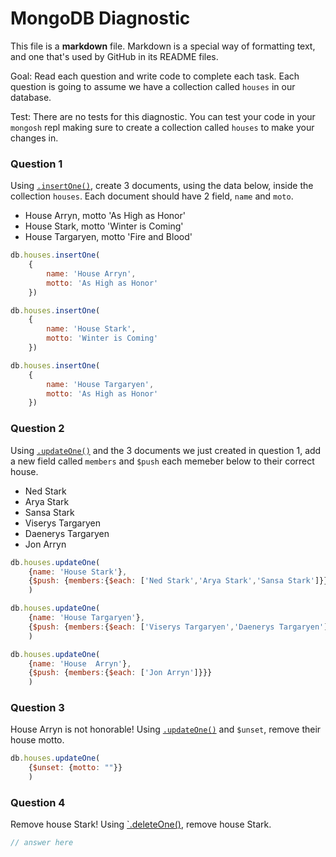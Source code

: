 # MongoDB Diagnostic

This file is a **markdown** file. Markdown is a special way of formatting text, and one that's used by GitHub in its README files.

Goal: Read each question and write code to complete each task. Each question is going to assume we have a collection called `houses` in our database. 

Test: There are no tests for this diagnostic. You can test your code in your `mongosh` repl making sure to create a collection called `houses` to make your changes in.

### Question 1

Using [`.insertOne()`](https://www.mongodb.com/docs/manual/reference/method/db.collection.insertOne/), create 3 documents, using the data below, inside the collection `houses`. Each document should have 2 field, `name` and `moto`.

- House Arryn, motto 'As High as Honor'
- House Stark, motto 'Winter is Coming'
- House Targaryen, motto 'Fire and Blood'

```js
db.houses.insertOne(
    {
        name: 'House Arryn',
        motto: 'As High as Honor'
    })

db.houses.insertOne(
    {
        name: 'House Stark', 
        motto: 'Winter is Coming'
    })

db.houses.insertOne(
    {
        name: 'House Targaryen',
        motto: 'As High as Honor'
    })
```

### Question 2

Using [`.updateOne()`](https://www.mongodb.com/docs/manual/reference/method/db.collection.updateOne/) and the 3 documents we just created in question 1, add a new field called `members` and `$push` each memeber below to their correct house.

- Ned Stark
- Arya Stark
- Sansa Stark
- Viserys Targaryen
- Daenerys Targaryen
- Jon Arryn

```js
db.houses.updateOne(
    {name: 'House Stark'},
    {$push: {members:{$each: ['Ned Stark','Arya Stark','Sansa Stark']}}}
    )

db.houses.updateOne(
    {name: 'House Targaryen'},
    {$push: {members:{$each: ['Viserys Targaryen','Daenerys Targaryen']}}}
    )

db.houses.updateOne(
    {name: 'House  Arryn'},
    {$push: {members:{$each: ['Jon Arryn']}}}
    )
```

### Question 3

House Arryn is not honorable! Using [`.updateOne()`](https://www.mongodb.com/docs/manual/reference/method/db.collection.updateOne/) and `$unset`, remove their house motto.

```js
db.houses.updateOne(
    {$unset: {motto: ""}}
    )
```

### Question 4

Remove house Stark! Using [`.deleteOne()](https://www.mongodb.com/docs/manual/reference/method/db.collection.deleteOne/), remove house Stark.

```js
// answer here
```